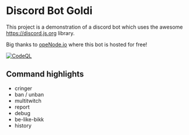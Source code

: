 # Discord Bot Goldi
This project is a demonstration of a discord bot which uses the awesome https://discord.js.org library.

Big thanks to [opeNode.io](https://www.openode.io/) where this bot is hosted for free!

[![CodeQL](https://github.com/Zerotask/discord-bot-goldi/actions/workflows/codeql-analysis.yml/badge.svg)](https://github.com/Zerotask/discord-bot-goldi/actions/workflows/codeql-analysis.yml)


## Command highlights
- cringer
- ban / unban
- multitwitch
- report
- debug
- be-like-bikk
- history 

